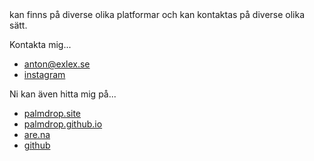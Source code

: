 <script>
  import TitleText from "$lib/components/text/TitleText.svelte";
</script>

<TitleText>
  kan finns på diverse olika platformar och kan kontaktas på diverse olika sätt.
</TitleText>

Kontakta mig...

* [anton@exlex.se](mailto:anton@exlex.se)
* [instagram](https://instagram.com/palmdrop)

Ni kan även hitta mig på...
* [palmdrop.site](https://palmdrop.site)
* [palmdrop.github.io](https://palmdrop.github.io)
* [are.na](https://are.na/palmdrop)
* [github](https://github.io/palmdrop)